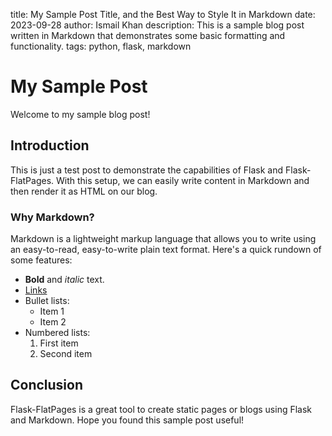 title: My Sample Post Title, and the Best Way to Style It in Markdown
date: 2023-09-28
author: Ismail Khan
description: This is a sample blog post written in Markdown that demonstrates some basic formatting and functionality.
tags: python, flask, markdown

# My Sample Post

Welcome to my sample blog post!

## Introduction

This is just a test post to demonstrate the capabilities of Flask and Flask-FlatPages. With this setup, we can easily write content in Markdown and then render it as HTML on our blog.

### Why Markdown?

Markdown is a lightweight markup language that allows you to write using an easy-to-read, easy-to-write plain text format. Here's a quick rundown of some features:

-   **Bold** and _italic_ text.
-   [Links](http://example.com)
-   Bullet lists:
    -   Item 1
    -   Item 2
-   Numbered lists:
    1. First item
    2. Second item

## Conclusion

Flask-FlatPages is a great tool to create static pages or blogs using Flask and Markdown. Hope you found this sample post useful!
